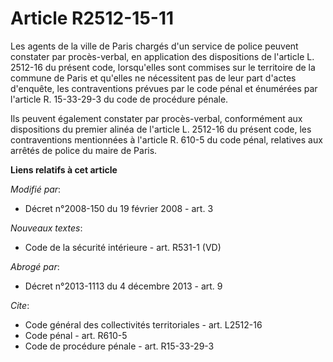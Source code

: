# Article R2512-15-11

Les agents de la ville de Paris chargés d'un service de police peuvent constater par procès-verbal, en application des
dispositions de l'article L. 2512-16 du présent code, lorsqu'elles sont commises sur le territoire de la commune de Paris et
qu'elles ne nécessitent pas de leur part d'actes d'enquête, les contraventions prévues par le code pénal et énumérées par
l'article R. 15-33-29-3 du code de procédure pénale. 

Ils peuvent également constater par procès-verbal, conformément aux dispositions du premier alinéa de l'article L. 2512-16 du
présent code, les contraventions mentionnées à l'article R. 610-5 du code pénal, relatives aux arrêtés de police du maire de
Paris.

**Liens relatifs à cet article**

_Modifié par_:

  - Décret n°2008-150 du 19 février 2008 - art. 3

_Nouveaux textes_:

  - Code de la sécurité intérieure - art. R531-1 (VD)

_Abrogé par_:

  - Décret n°2013-1113 du 4 décembre 2013 - art. 9

_Cite_:

  - Code général des collectivités territoriales - art. L2512-16
  - Code pénal - art. R610-5
  - Code de procédure pénale - art. R15-33-29-3
